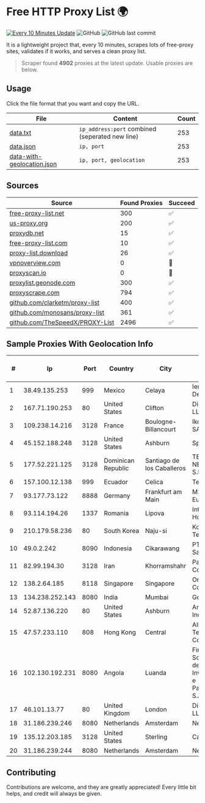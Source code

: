 
# Free HTTP Proxy List 🌍

[![Every 10 Minutes Update](https://github.com/mertguvencli/http-proxy-list/actions/workflows/main.yml/badge.svg?branch=main)](https://github.com/mertguvencli/http-proxy-list/actions/workflows/main.yml)
![GitHub](https://img.shields.io/github/license/mertguvencli/http-proxy-list)
![GitHub last commit](https://img.shields.io/github/last-commit/mertguvencli/http-proxy-list)

It is a lightweight project that, every 10 minutes, scrapes lots of free-proxy sites, validates if it works, and serves a clean proxy list.


> Scraper found **4902** proxies at the latest update. Usable proxies are below.

## Usage

Click the file format that you want and copy the URL.


|File|Content|Count|
|----|-------|-----|
|[data.txt](https://raw.githubusercontent.com/mertguvencli/http-proxy-list/main/proxy-list/data.txt)|`ip_address:port` combined (seperated new line)|253|
|[data.json](https://raw.githubusercontent.com/mertguvencli/http-proxy-list/main/proxy-list/data.json)|`ip, port`|253|
|[data-with-geolocation.json](https://raw.githubusercontent.com/mertguvencli/http-proxy-list/main/proxy-list/data-with-geolocation.json)|`ip, port, geolocation`|253|

## Sources

|Source|Found Proxies|Succeed|
|------|-------------|-------|
|[free-proxy-list.net](https://free-proxy-list.net)|300|✅|
|[us-proxy.org](https://www.us-proxy.org)|200|✅|
|[proxydb.net](http://proxydb.net)|15|✅|
|[free-proxy-list.com](https://free-proxy-list.com/?page=&port=&type%5B%5D=http&type%5B%5D=https&up_time=0&search=Search)|10|✅|
|[proxy-list.download](https://www.proxy-list.download/HTTP)|26|✅|
|[vpnoverview.com](https://vpnoverview.com/privacy/anonymous-browsing/free-proxy-servers)|0|🚫|
|[proxyscan.io](https://www.proxyscan.io)|0|🚫|
|[proxylist.geonode.com](https://proxylist.geonode.com/api/proxy-list?limit=300&page=1&sort_by=lastChecked&sort_type=desc&protocols=http,https)|300|✅|
|[proxyscrape.com](https://api.proxyscrape.com/v2/?request=displayproxies&protocol=http&timeout=10000&country=all&ssl=all&anonymity=all)|794|✅|
|[github.com/clarketm/proxy-list](https://raw.githubusercontent.com/clarketm/proxy-list/master/proxy-list-raw.txt)|400|✅|
|[github.com/monosans/proxy-list](https://raw.githubusercontent.com/monosans/proxy-list/main/proxies/http.txt)|361|✅|
|[github.com/TheSpeedX/PROXY-List](https://raw.githubusercontent.com/TheSpeedX/PROXY-List/master/http.txt)|2496|✅|


## Sample Proxies With Geolocation Info

|#|Ip|Port|Country|City|Internet Service Provider|
|-|--|----|-------|----|-------------------------|
|1|38.49.135.253|999|Mexico|Celaya|Ientc S De RL De CV|
|2|167.71.190.253|80|United States|Clifton|DigitalOcean, LLC|
|3|109.238.14.216|3128|France|Boulogne-Billancourt|Ikoula Net SAS|
|4|45.152.188.248|3128|United States|Ashburn|Sprint|
|5|177.52.221.125|3128|Dominican Republic|Santiago de los Caballeros|TELERY NETWORKS, S.R.L|
|6|157.100.12.138|999|Ecuador|Celica|Telconet S.A|
|7|93.177.73.122|8888|Germany|Frankfurt am Main|M247 Europe SRL|
|8|93.114.194.26|1337|Romania|Lipova|Interkvm Host SRL|
|9|210.179.58.236|80|South Korea|Naju-si|Korea Telecom|
|10|49.0.2.242|8090|Indonesia|Cikarawang|PT Usaha Adi Sanggoro|
|11|82.99.194.30|3128|Iran|Khorramshahr|ParsOnline Co.|
|12|138.2.64.185|8118|Singapore|Singapore|Oracle Corporation|
|13|134.238.252.143|8080|India|Mumbai|Google LLC|
|14|52.87.136.220|80|United States|Ashburn|Amazon.com, Inc.|
|15|47.57.233.110|808|Hong Kong|Central|Alibaba (US) Technology Co., Ltd.|
|16|102.130.192.231|8080|Angola|Luanda|Finstar - Sociedade de Investimento e Participacoes S.A|
|17|46.101.13.77|80|United Kingdom|London|DigitalOcean, LLC|
|18|31.186.239.246|8080|Netherlands|Amsterdam|NetSkope Inc|
|19|135.12.203.185|3128|United States|Sterling|Carrytel|
|20|31.186.239.244|8080|Netherlands|Amsterdam|NetSkope Inc|



## Contributing

Contributions are welcome, and they are greatly appreciated! Every
little bit helps, and credit will always be given.


